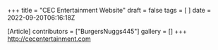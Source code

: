+++
title = "CEC Entertainment Website"
draft = false
tags = [ ]
date = 2022-09-20T06:16:18Z

[Article]
contributors = ["BurgersNuggs445"]
gallery = []
+++
http://cecentertainment.com